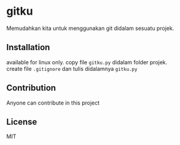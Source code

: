 # gitku
Memudahkan kita untuk menggunakan git didalam sesuatu projek.

## Installation
available for linux only.
copy file `gitku.py` didalam folder projek.  
create file `.gitignore` dan tulis didalamnya `gitku.py`  

## Contribution
Anyone can contribute in this project  

## License
MIT
